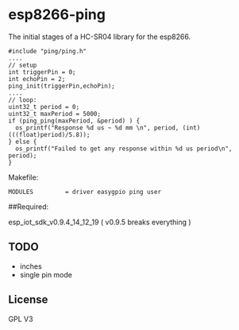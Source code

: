 # esp8266-ping
The initial stages of a HC-SR04 library for the esp8266.
```
#include "ping/ping.h"
....
// setup
int triggerPin = 0;
int echoPin = 2;
ping_init(triggerPin,echoPin);
....
// loop:
uint32_t period = 0;
uint32_t maxPeriod = 5000;
if (ping_ping(maxPeriod, &period) ) {
  os_printf("Response %d us ~ %d mm \n", period, (int)(((float)period)/5.8));
} else {
  os_printf("Failed to get any response within %d us period\n", period);
}
```

Makefile:
```
MODULES         = driver easygpio ping user
```

##Required:

esp_iot_sdk_v0.9.4_14_12_19 ( v0.9.5 breaks everything ) 


## TODO

* inches
* single pin mode

## License

GPL V3
